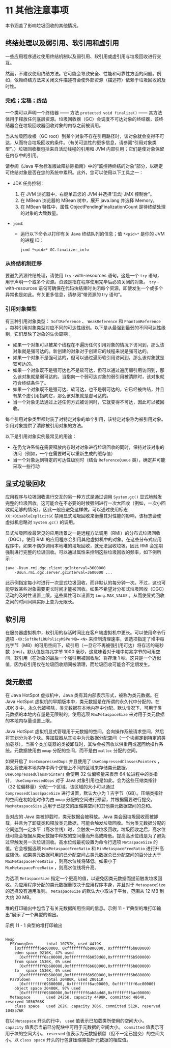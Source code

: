 # 11 其他注意事项

本节涵盖了影响垃圾回收的其他情况。



## 终结处理以及弱引用、软引用和虚引用

一些应用程序通过使用终结机制以及弱引用、软引用或虚引用与垃圾回收进行交互。

然而，不建议使用终结方法。它可能会导致安全、性能和可靠性方面的问题。例如，依赖终结方法来关闭文件描述符会使外部资源（描述符）依赖于垃圾回收的及时性。

### 完成；定稿；终结

一个类可以声明一个终结器 —— 方法 `protected void finalize()` —— 其方法体用于释放任何底层资源。垃圾回收器（GC）会调度不可达对象的终结器，该终结器会在垃圾回收器回收对象的内存之前被调用。

当从垃圾回收根（GC root）到某个对象不存在引用路径时，该对象就会变得不可达，从而符合垃圾回收的条件。（有关可达性的更多信息，请参阅“引用对象类型”。）垃圾回收根包括来自活动线程的引用和 JVM 内部引用；它们是使对象保留在内存中的引用。

请参阅《Java 平台标准版故障排除指南》中的“监控待终结的对象”部分，以确定可终结对象是否在您的系统中累积。此外，您可以使用以下工具之一：

- JDK 任务控制：

  1. 在 JVM 浏览器中，右键单击您的 JVM 并选择“启动 JMX 控制台”。
  2. 在 MBean 浏览器的 MBean 树中，展开 java.lang 并选择 Memory。
  3. 在 MBean 特性中，属性 ObjectPendingFinalizationCount 是待终结处理的对象的大致数量。

- `jcmd`:

  - 运行以下命令以打印有关 Java 终结队列的信息；值 `*<pid>*` 是你的 JVM 的进程 ID：

    `jcmd *<pid>* GC.finalizer_info`

### 从终结机制迁移

要避免资源终结处理，请使用 `try` -with-resources 语句。这是一个 `try` 语句，用于声明一个或多个资源。资源是指在程序使用完毕后必须关闭的对象。 `try` -with-resources 语句可确保在代码块结束时关闭每个资源，即使发生一个或多个异常也是如此。有关更多信息，请参阅“带资源的 try 语句”。

### 引用对象类型

有三种引用对象类型： `SoftReference` 、 `WeakReference` 和 `PhantomReference` 。每种引用对象类型对应不同的可达性级别。以下是从最强到最弱的不同可达性级别，它们反映了对象的生命周期：

- 如果一个对象可以被某个线程在不遍历任何引用对象的情况下访问到，那么该对象就是强可达的。新创建的对象对于创建它的线程来说是强可达的。
- 如果一个对象不是强可达的，但可以通过遍历软引用访问到，那么该对象就是软可达的。
- 如果一个对象既不是强可达也不是软可达，但可以通过遍历弱引用访问到，那么该对象就是弱可达的。当指向一个弱可达对象的弱引用被清除时，该对象就符合终结条件了。
- 如果一个对象既不是强可达、软可达，也不是弱可达的，它已经被终结，并且有某个虚引用指向它，那么该对象就是虚可达的。
- 当一个对象无法通过上述任何方式被访问时，它就变得不可达，因此可以被回收。

每个引用对象类型都封装了对特定对象的单个引用，该特定对象称为被引用对象。引用对象提供了清除被引用对象的方法。

以下是引用对象实例最常见的用途：

- 在仍允许系统在需要释放内存时对对象进行垃圾回收的同时，保持对该对象的访问（例如，一个在需要时可以重新生成的缓存值）
- 当一个对象达到特定的可达性级别时（结合 `ReferenceQueue` 类），确定并可能采取一些行动

## 显式垃圾回收

应用程序与垃圾回收进行交互的另一种方式是通过调用 `System.gc()` 显式地触发完整的垃圾回收。这可能会在不必要的时候强制进行一次大回收（例如，一次小回收就足够的情况），因此一般应避免这样做。可以通过使用标志 `-XX:+DisableExplicitGC` 禁用显式垃圾回收来衡量其对性能的影响，该标志会使虚拟机忽略对 `System.gc()` 的调用。

显式垃圾回收最常见的应用场景之一是远程方法调用（RMI）的分布式垃圾回收（DGC）。使用 RMI 的应用程序会引用其他虚拟机中的对象。在这些分布式应用程序中，如果不偶尔调用本地堆的垃圾回收，就无法回收垃圾，因此 RMI 会定期强制进行完整的垃圾回收。可以通过属性来控制这些垃圾回收的频率，如下例所示：

```
java -Dsun.rmi.dgc.client.gcInterval=3600000
    -Dsun.rmi.dgc.server.gcInterval=3600000 ...
```

此示例指定每小时进行一次显式垃圾回收，而非默认的每分钟一次。不过，这也可能导致某些对象需要更长时间才能被回收。如果不希望对分布式垃圾回收（DGC）活动的及时性设置上限，这些属性可以设置为 `Long.MAX_VALUE` ，从而使显式回收之间的时间间隔实际上变为无限长。





## 软引用

在服务器虚拟机中，软引用的存活时间比在客户端虚拟机中更长。可以使用命令行选项 `-XX:SoftRefLRUPolicyMSPerMB=` `<N>` 来控制清理速率，该选项指定了堆中每兆字节（MB）的可用空间下，软引用（一旦它不再被强引用可达）将存活的毫秒数（ms）。默认值是每兆字节 1000 毫秒，这意味着对于堆中每兆字节的可用空间，软引用（在对象的最后一个强引用被回收后）将存活 1 秒。这只是一个近似值，因为软引用仅在垃圾回收期间被清理，而垃圾回收可能会不定期发生。





## 类元数据

在 Java HotSpot 虚拟机中，Java 类有其内部表示形式，被称为类元数据。在 Java HotSpot 虚拟机的早期版本中，类元数据是在所谓的永久代中分配的。在 JDK 8 中，永久代被移除，类元数据在本地内存中分配。默认情况下，可用于类元数据的本地内存量是无限制的。使用选项 `MaxMetaspaceSize` 来对用于类元数据的本地内存量设置上限。

Java HotSpot 虚拟机显式管理用于元数据的空间。会向操作系统请求空间，然后将其划分为多个块。类加载器从其块中为元数据分配空间（一个块绑定到特定的类加载器）。当某个类加载器的类被卸载时，其块会被回收以供重用或返回给操作系统。元数据使用由 `mmap` 分配的空间，而不是由 `malloc` 分配的空间。

如果开启了 `UseCompressedOops` 并且使用了 `UseCompressedClassesPointers` ，那么将使用本地内存中两个逻辑上不同的区域来存储类元数据。 `UseCompressedClassPointers` 会使用 32 位偏移量来表示 64 位进程中的类指针， `UseCompressedOops` 对于 Java 对象引用也是如此。会为这些压缩类指针（32 位偏移量）分配一个区域。该区域的大小可以通过 `CompressedClassSpaceSize` 进行设置，默认大小为 1 吉字节（GB）。压缩类指针的空间在初始化时作为由 `mmap` 分配的空间进行预留，并根据需要进行提交。 `MaxMetaspaceSize` 适用于已提交的压缩类空间和其他类元数据空间的总和。

当对应的 Java 类被卸载时，类元数据会被释放。Java 类会因垃圾回收而被卸载，并且为了卸载类和释放类元数据，可能会触发垃圾回收。当为类元数据分配的空间达到一定水平（高水位线）时，会触发一次垃圾回收。垃圾回收之后，高水位线可能会根据从类元数据中释放的空间量而升高或降低。提高高水位线是为了避免过早触发另一次垃圾回收。高水位线最初设置为命令行选项 `MetaspaceSize` 的值。它会根据选项 `MaxMetaspaceFreeRatio` 和 `MinMetaspaceFreeRatio` 进行升高或降低。如果类元数据可用的已分配空间占类元数据总已分配空间的百分比大于 `MaxMetaspaceFreeRatio` ，则高水位线将降低。如果小于 `MinMetaspaceFreeRatio` ，则高水位线将升高。

为选项 `MetaspaceSize` 指定一个更高的值，以避免因类元数据而提前触发垃圾回收。为应用程序分配的类元数据量取决于应用程序本身，并且对于 `MetaspaceSize` 的选择没有通用准则。 `MetaspaceSize` 的默认大小取决于平台，范围从 12 MB 到大约 20 MB。

堆的打印输出中包含了有关元数据所用空间的信息。示例 11 - 1“典型的堆打印输出”展示了一个典型的输出。

示例 11 - 1 典型的堆打印输出

```

Heap
  PSYoungGen      total 10752K, used 4419K
    [0xffffffff6ac00000, 0xffffffff6b800000, 0xffffffff6b800000)
    eden space 9216K, 47% used
      [0xffffffff6ac00000,0xffffffff6b050d68,0xffffffff6b500000)
    from space 1536K, 0% used
      [0xffffffff6b680000,0xffffffff6b680000,0xffffffff6b800000)
    to   space 1536K, 0% used
      [0xffffffff6b500000,0xffffffff6b500000,0xffffffff6b680000)
  ParOldGen       total 20480K, used 20011K
      [0xffffffff69800000, 0xffffffff6ac00000, 0xffffffff6ac00000)
    object space 20480K, 97% used 
      [0xffffffff69800000,0xffffffff6ab8add8,0xffffffff6ac00000)
  Metaspace       used 2425K, capacity 4498K, committed 4864K, reserved 1056768K
    class space   used 262K, capacity 386K, committed 512K, reserved 1048576K
```

在以 `Metaspace` 开头的行中， `used` 值表示已加载类所使用的空间大小。 `capacity` 值表示当前已分配块中可用于元数据的空间大小。 `committed` 值表示可用于块的空间大小。 `reserved` 值表示为元数据预留（但不一定已提交）的空间大小。以 `class space` 开头的行包含压缩类指针元数据的相应值。